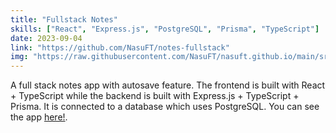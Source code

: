 ```yaml
---
title: "Fullstack Notes"
skills: ["React", "Express.js", "PostgreSQL", "Prisma", "TypeScript"]
date: 2023-09-04
link: "https://github.com/NasuFT/notes-fullstack"
img: "https://raw.githubusercontent.com/NasuFT/nasuft.github.io/main/src/app/assets/notesfullstack.png"
---
```


A full stack notes app with autosave feature. The frontend is built with React + TypeScript while the backend is built with Express.js + TypeScript + Prisma. It is connected to a database which uses PostgreSQL. You can see the app [here!](https://notes-fullstack-client.vercel.app).
